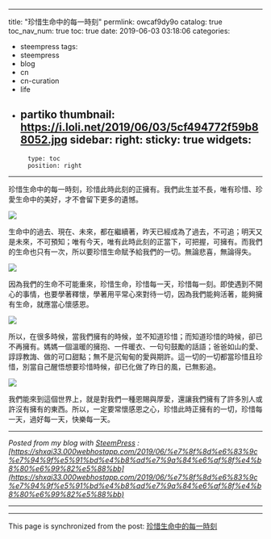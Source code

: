 
---
title: "珍惜生命中的每一時刻"
permlink: owcaf9dy9o
catalog: true
toc_nav_num: true
toc: true
date: 2019-06-03 03:18:06
categories:
- steempress
tags:
- steempress
- blog
- cn
- cn-curation
- life
- partiko
thumbnail: https://i.loli.net/2019/06/03/5cf494772f59b88052.jpg
sidebar:
    right:
        sticky: true
widgets:
    -
        type: toc
        position: right
---


珍惜生命中的每一時刻，珍惜此時此刻的正擁有。我們此生並不長，唯有珍惜、珍愛生命中的美好，才不會留下更多的遺憾。

![](https://i.loli.net/2019/06/03/5cf494772f59b88052.jpg)

生命中的過去、現在、未來，都在繼續著，昨天已經成為了過去，不可追；明天又是未來，不可預知；唯有今天，唯有此時此刻的正當下，可把握，可擁有。而我們的生命也只有一次，所以要珍惜生命賦予給我們的一切。無論悲喜，無論得失。

![](https://i.loli.net/2019/06/03/5cf494985142456784.jpg)

因為我們的生命不可能重來，珍惜生命，珍惜每一天，珍惜每一刻。即使遇到不開心的事情，也要學著釋懷，學著用平常心來對待一切，因為我們能夠活著，能夠擁有生命，就應當心懷感恩。

![](https://i.loli.net/2019/06/03/5cf494bb5b37193825.jpg)

所以，在很多時候，當我們擁有的時候，並不知道珍惜；而知道珍惜的時候，卻已不再擁有。媽媽一個溫暖的擁抱、一件暖衣、一句句鼓勵的話語；爸爸如山的愛、諄諄教誨、做的可口甜點；無不是沉甸甸的愛與期許。這一切的一切都當珍惜且珍惜，別當自己醒悟想要珍惜時候，卻已化做了昨日的風，已無影追。

![](https://steemitimages.com/0x0/https://i.loli.net/2019/06/03/5cf48fc79c5a061942.jpg)

我們能來到這個世界上，就是對我們一種恩賜與厚愛，還讓我們擁有了許多別人或許沒有擁有的東西。所以，一定要常懷感恩之心，珍惜此時正擁有的一切，珍惜每一天，過好每一天，快樂每一天。 

---

_Posted from my blog with [SteemPress](https://wordpress.org/plugins/steempress/) : [https://shxai33.000webhostapp.com/2019/06/%e7%8f%8d%e6%83%9c%e7%94%9f%e5%91%bd%e4%b8%ad%e7%9a%84%e6%af%8f%e4%b8%80%e6%99%82%e5%88%bb](https://shxai33.000webhostapp.com/2019/06/%e7%8f%8d%e6%83%9c%e7%94%9f%e5%91%bd%e4%b8%ad%e7%9a%84%e6%af%8f%e4%b8%80%e6%99%82%e5%88%bb)_

---

- - -

This page is synchronized from the post: [珍惜生命中的每一時刻](https://steemit.com/@sunai/owcaf9dy9o)
